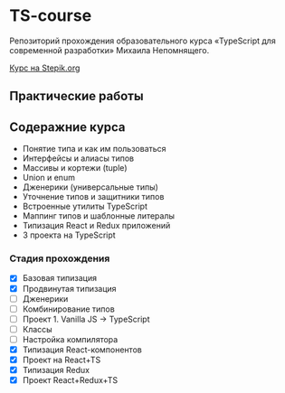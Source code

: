 # TS-course

Репозиторий прохождения образовательного курса «TypeScript для современной разработки» Михаила Непомнящего.

[Курс на Stepik.org](https://stepik.org/course/121859/info)

## Практические работы

## Содеражние курса

- Понятие типа и как им пользоваться
- Интерфейсы и алиасы типов
- Массивы и кортежи (tuple)
- Union и enum
- Дженерики (универсальные типы)
- Уточнение типов и защитники типов
- Встроенные утилиты TypeScript
- Маппинг типов и шаблонные литералы
- Типизация React и Redux приложений
- 3 проекта на TypeScript

### Стадия прохождения

- [x] Базовая типизация
- [x] Продвинутая типизация
- [ ] Дженерики
- [ ] Комбинирование типов
- [ ] Проект 1. Vanilla JS -> TypeScript
- [ ] Классы
- [ ] Настройка компилятора
- [x] Типизация React-компонентов
- [x] Проект на React+TS
- [x] Типизация Redux
- [x] Проект React+Redux+TS
